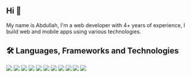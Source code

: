 ## Hi 👋
My name is Abdullah, I'm a web developer with 4+ years of experience, I build web and mobile apps using various technologies.

## 🛠️ Languages, Frameworks and Technologies
![](https://img.shields.io/badge/C-00599C?style=for-the-badge&logo=c&logoColor=white)
![](https://img.shields.io/badge/HTML5-E34F26?style=for-the-badge&logo=html5&logoColor=white)
![](https://img.shields.io/badge/CSS3-1572B6?style=for-the-badge&logo=css3&logoColor=white)
![](https://img.shields.io/badge/JavaScript-F7DF1E?style=for-the-badge&logo=javascript&logoColor=black)
![](https://img.shields.io/badge/TypeScript-007ACC?style=for-the-badge&logo=typescript&logoColor=white)
![](https://shields.io/badge/react-black?logo=react&style=for-the-badge)
![](https://img.shields.io/badge/React_Native-000000?style=for-the-badge&logo=react&logoColor=61DAFB)
![](https://img.shields.io/badge/next.js-000000?style=for-the-badge&logo=nextdotjs&logoColor=white)
![](https://img.shields.io/badge/Tailwind_CSS-000000?style=for-the-badge&logo=tailwind-css&logoColor=38B2AC)
![](https://img.shields.io/badge/MongoDB-000000?style=for-the-badge&logo=mongodb&logoColor=4EA94B)
![](https://img.shields.io/badge/Prisma-000000?style=for-the-badge&logo=Prisma&logoColor=white)
